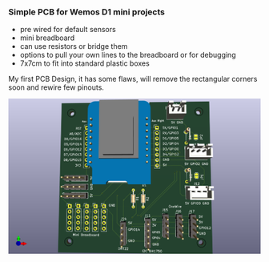 ### Simple PCB for Wemos D1 mini projects

- pre wired for default sensors
- mini breadboard
- can use resistors or bridge them
- options to pull your own lines to the breadboard or for debugging
- 7x7cm to fit into standard plastic boxes

My first PCB Design, it has some flaws, will remove the rectangular corners soon and rewire few pinouts.

![photo1.png](photo1.png)
